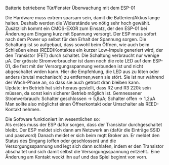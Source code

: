 Batterie betriebene Tür/Fenster Überwachung mit dem ESP-01

Die Hardware muss extrem sparsam sein, damit die Batterien/Akkus lange halten.
Deshalb werden die Widerstände wo nötig sehr hoch gewählt. 
Zusätzlich kommt ein CMOS-EXOR zum Einsatz, der den ESP-01 bei Änderung am Eingang kurz mit Spannung versorgt.
Der ESP muss sofort nach dem Power up selbst für den Erhalt der Spannung sorgen.
Die Schaltung ist so aufgebaut, dass sowohl beim Öffnen, wie auch beim Schließen eines (REED)Kontaktes ein kurzer 
Low-Impuls generiert wird, der den Transistor (FET) durch schaltet. Die Schaltung verbraucht nur wenige µA.
Der grösste Stromverbraucher ist dann noch die rote LED auf dem ESP-01, die fest mit der Versorgungsspannung 
verbunden ist und nicht abgeschaltet wrden kann. Hier die Empfehlung, die LED aus zu löten oder anders 
(brutal mechanisch) zu entfernen,wenn sie stört. Sie ist nur während der Wach-Phase an, so dass sie auch getrost dran bleiben kann.<br>
Update: im Betrieb hat sich heraus gestellt, dass R2 und R3 220k sein müssen, da sonst kein sicherer Betrieb möglich ist.
Gemnessener Stromverbrauch: Schalter geschlossen -> 5,8µA; Schalter offen -> 1,2µA
Man sollte also möglichst einen Öffnerkontakt oder Umschalter als REED-Kontakt nehmen.

Die Software funktioniert im wesentlichen so:<br>
Als erstes muss der ESP dafür sorgen, dass der Transistor durchgeschaltet bleibt.
Der ESP meldet sich dann am Netzwerk an (dafür die Einträge SSID und password) Danach meldet er sich beim mqtt Broker an.
Er meldet den Status des Eingang (offen oder geschlossen) und die Versorgungsspannung und legt sich dann schlafen, indem er den Transistor abschaltet und sich damit selbst die Versorgungsspannung entzieht.. 
Eine Änderung am Kontakt weckt ihn auf und das Spiel beginnt von vorn.
